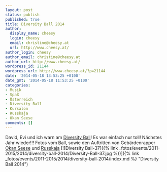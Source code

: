 ```yaml
---
layout: post
status: publish
published: true
title: Diversity Ball 2014
author:
  display_name: cheesy
  login: cheesy
  email: christine@cheesy.at
  url: http://www.cheesy.at/
author_login: cheesy
author_email: christine@cheesy.at
author_url: http://www.cheesy.at/
wordpress_id: 21144
wordpress_url: http://www.cheesy.at/?p=21144
date: '2014-05-18 13:53:25 +0100'
date_gmt: '2014-05-18 11:53:25 +0100'
categories:
- Musik
- Spaß
- Österreich
- Diversity Ball
- Kursalon
- Russkaja
- Okan Seese
comments: []
---
```

David, Evi und ich warn am [Diversity Ball](http://www.diversityball.at/)! Es war einfach nur toll! Nächstes Jahr wieder!!!
Fotos vom Ball, sowie den Auftritten von Gebärdenrapper [Okan Seese](http://okanseese.com/) und [Russkaja](http://www.russkaja.com/)
[![Diversity Ball-37]({% link _fotos/events/2011-2015/2014/diversity-ball-2014/Diversity-Ball-37.jpg %})]({% link _fotos/events/2011-2015/2014/diversity-ball-2014/index.md %} "Diversity Ball 2014")
